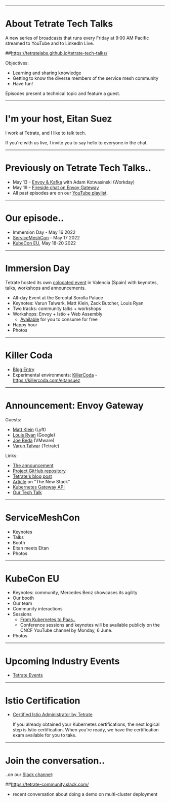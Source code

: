 
---
# About Tetrate Tech Talks

A new series of broadcasts that runs every Friday at 9:00 AM Pacific
  streamed to YouTube and to LinkedIn Live.

##https://tetratelabs.github.io/tetrate-tech-talks/

Objectives:

- Learning and sharing knowledge
- Getting to know the diverse members of the service mesh community
- Have fun!

Episodes present a technical topic and feature a guest.

---
# I'm your host, Eitan Suez

I work at Tetrate, and I like to talk tech.

If you're with us live, I invite you to say hello to everyone in the chat.

---
# Previously on Tetrate Tech Talks..

- May 13 - [Envoy & Kafka](../../episode6/) with Adam Kotwasinski (Workday)
- May 19 - [Fireside chat on Envoy Gateway](../../envoygw/)
- All past episodes are on our [YouTube playlist](https://www.youtube.com/playlist?list=PLm51GPKRAmTlOkjWDJBQYtjcc9WPk4E4F).

---
# Our episode..

- Immersion Day - May 16 2022
- [ServiceMeshCon](https://events.linuxfoundation.org/servicemeshcon-europe/) - May 17 2022
- [KubeCon EU](https://events.linuxfoundation.org/kubecon-cloudnativecon-europe/), May 18-20 2022

---
# Immersion Day

Tetrate hosted its own [colocated event](https://www.tetrate.io/event/tetrate-envoy-and-service-mesh-immersion-day/) in Valencia (Spain) with keynotes, talks, workshops and announcements.

- All-day Event at the Sercotal Sorolla Palace
- Keynotes: Varun Talwark, Matt Klein, Zack Butcher, Louis Ryan
- Two tracks: community talks + workshops
- Workshops: Envoy + Istio + Web Assembly
    - [Available](https://tetratelabs.github.io/kubecon2022-eu-immersion-day/) for you to consume for free
- Happy hour
- Photos

---
# Killer Coda

- [Blog Entry](https://itnext.io/katacoda-alternative-1d33599af75f)
- Experimental environments: [KillerCoda](https://killercoda.com/eitansuez) - https://killercoda.com/eitansuez

---
# Announcement: Envoy Gateway

Guests:

- [Matt Klein](https://www.linkedin.com/in/mattklein123/) (Lyft)
- [Louis Ryan](https://www.linkedin.com/in/louiscryan/) (Google)
- [Joe Beda](https://www.linkedin.com/in/jbeda/) (VMware)
- [Varun Talwar](https://www.linkedin.com/in/varuntalwar/) (Tetrate)

Links:

- [The announcement](https://blog.envoyproxy.io/introducing-envoy-gateway-ad385cc59532)
- [Project GitHub repository](https://github.com/envoyproxy/gateway)
- [Tetrate's blog post](https://www.tetrate.io/blog/the-gateway-to-a-new-frontier/)
- [Article](https://thenewstack.io/envoy-gateway-offers-to-standardize-kubernetes-ingress/) on "The New Stack"
- [Kubernetes Gateway API](https://gateway-api.sigs.k8s.io/)
- [Our Tech Talk](https://youtu.be/1ynXQ753p_Q)

---
# ServiceMeshCon

- Keynotes
- Talks
- Booth
- Eitan meets Eitan
- Photos

---
# KubeCon EU

- Keynotes: community, Mercedes Benz showcases its agility
- Our booth
- Our team
- Community interactions
- Sessions
    - [From Kubernetes to Paas..](https://kccnceu2022.sched.com/event/ytn0/from-kubernetes-to-paas-to-err-whats-next-daniel-bryant-ambassador-labs?iframe=no)
    - Conference sessions and keynotes will be available publicly on the CNCF YouTube channel by Monday, 6 June.
- Photos

---
# Upcoming Industry Events

- [Tetrate Events](https://www.tetrate.io/events/)

---
# Istio Certification

- [Certified Istio Administrator by Tetrate](https://academy.tetrate.io/courses/certified-istio-administrator)

    If you already obtained your Kubernetes certifications, the next logical step is Istio certification.
    When you're ready, we have the certification exam available for you to take.

---
# Join the conversation..

..on our [Slack channel](https://tetrate-community.slack.com/):

##https://tetrate-community.slack.com/

  - recent conversation about doing a demo on multi-cluster deployment
